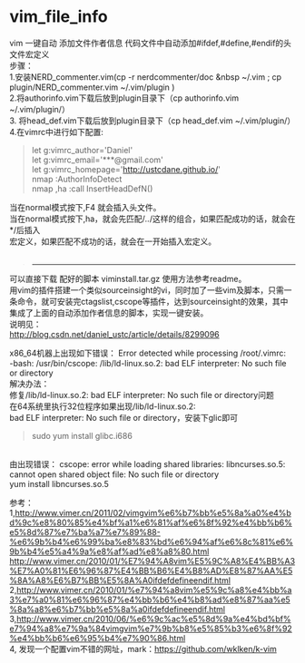 ﻿# vim_file_info
vim 一键自动 添加文件作者信息  代码文件中自动添加#ifdef,#define,#endif的头文件宏定义 </br>
步骤：</br>
1.安装NERD_commenter.vim(cp -r nerdcommenter/doc  &nbsp ~/.vim ; 
cp   plugin/NERD_commenter.vim     ~/.vim/plugin )</br>
2.将authorinfo.vim下载后放到plugin目录下（cp authorinfo.vim  ~/.vim/plugin/）</br>
3. 将head_def.vim下载后放到plugin目录下（cp head_def.vim  ~/.vim/plugin/）</br>
4.在vimrc中进行如下配置:</br>
> let g:vimrc_author='Daniel' </br>
> let g:vimrc_email='***@gmail.com' </br>
> let g:vimrc_homepage='http://ustcdane.github.io/' </br>
> nmap <F4> :AuthorInfoDetect<cr> </br>
> nmap ,ha :call InsertHeadDefN()<cr>

当在normal模式按下,F4 就会插入头文件。</br>
当在normal模式按下,ha，就会先匹配/*..*/这样的组合，如果匹配成功的话，就会在*/后插入</br> 宏定义，如果匹配不成功的话，就会在一开始插入宏定义。</br>
</br>

> --------------------------------------------------------------------
可以直接下载 配好的脚本 viminstall.tar.gz 使用方法参考readme。</br>
用vim的插件搭建一个类似sourceinsight的vi，同时加了一些vim及脚本，只需一条命令，就可安装完ctagslist,cscope等插件，达到sourceinsight的效果，其中集成了上面的自动添加作者信息的脚本，实现一键安装。
</br>说明见：</br>http://blog.csdn.net/daniel_ustc/article/details/8299096


x86_64机器上出现如下错误：
Error detected while processing /root/.vimrc:</br>
-bash: /usr/bin/cscope: /lib/ld-linux.so.2: bad ELF interpreter: No such file or directory</br>
解决办法：</br>
修复/lib/ld-linux.so.2: bad ELF interpreter: No such file or directory问题</br>
 在64系统里执行32位程序如果出现/lib/ld-linux.so.2: </br>
bad ELF interpreter: No such file or directory，安装下glic即可</br>
> sudo yum install glibc.i686
</br>
由出现错误：
cscope: error while loading shared libraries: libncurses.so.5: cannot open shared object file: No such file or directory
</br>
yum install libncurses.so.5



参考：</br>
1,http://www.vimer.cn/2011/02/vimgvim%e6%b7%bb%e5%8a%a0%e4%bd%9c%e8%80%85%e4%bf%a1%e6%81%af%e6%8f%92%e4%bb%b6%e5%8d%87%e7%ba%a7%e7%89%88-%e6%9b%b4%e6%99%ba%e8%83%bd%e6%94%af%e6%8c%81%e6%9b%b4%e5%a4%9a%e8%af%ad%e8%a8%80.html
</br>
http://www.vimer.cn/2010/01/%E7%94%A8vim%E5%9C%A8%E4%BB%A3%E7%A0%81%E6%96%87%E4%BB%B6%E4%B8%AD%E8%87%AA%E5%8A%A8%E6%B7%BB%E5%8A%A0ifdefdefineendif.html</br>
2,http://www.vimer.cn/2010/01/%e7%94%a8vim%e5%9c%a8%e4%bb%a3%e7%a0%81%e6%96%87%e4%bb%b6%e4%b8%ad%e8%87%aa%e5%8a%a8%e6%b7%bb%e5%8a%a0ifdefdefineendif.html </br>
3,http://www.vimer.cn/2010/06/%e6%9c%ac%e5%8d%9a%e4%bd%bf%e7%94%a8%e7%9a%84vimgvim%e7%9b%b8%e5%85%b3%e6%8f%92%e4%bb%b6%e6%95%b4%e7%90%86.html  </br>
4, 发现一个配置vim不错的网址，mark：https://github.com/wklken/k-vim
